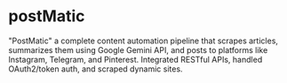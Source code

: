 # postMatic
"PostMatic" a complete content automation pipeline that scrapes articles, summarizes them using Google Gemini API, and posts to platforms like Instagram, Telegram, and Pinterest. Integrated RESTful APIs, handled OAuth2/token auth, and scraped dynamic sites.
